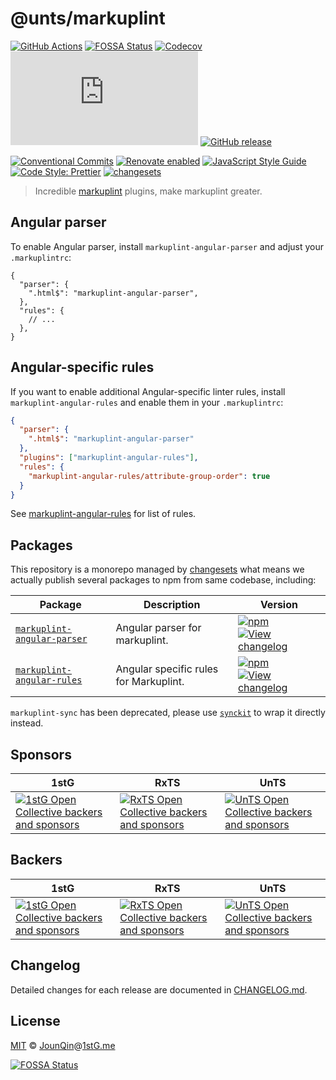 # @unts/markuplint

[![GitHub Actions](https://github.com/un-ts/markuplint/workflows/CI/badge.svg)](https://github.com/un-ts/markuplint/actions/workflows/ci.yml)
[![FOSSA Status](https://app.fossa.com/api/projects/git%2Bgithub.com%2Fun-ts%2Fmarkuplint.svg?type=shield)](https://app.fossa.com/projects/git%2Bgithub.com%2Fun-ts%2Fmarkuplint?ref=badge_shield)
[![Codecov](https://img.shields.io/codecov/c/gh/un-ts/markuplint)](https://codecov.io/gh/un-ts/markuplint)
[![type-coverage](https://img.shields.io/badge/dynamic/json.svg?label=type-coverage&prefix=%E2%89%A5&suffix=%&query=$.typeCoverage.atLeast&uri=https%3A%2F%2Fraw.githubusercontent.com%2Fun-ts%2Feslint%2Fmain%2Fpackage.json)](https://github.com/plantain-00/type-coverage)
[![GitHub release](https://img.shields.io/github/release/un-ts/markuplint)](https://github.com/un-ts/markuplint/releases)

[![Conventional Commits](https://img.shields.io/badge/conventional%20commits-1.0.0-yellow.svg)](https://conventionalcommits.org)
[![Renovate enabled](https://img.shields.io/badge/renovate-enabled-brightgreen.svg)](https://renovatebot.com)
[![JavaScript Style Guide](https://img.shields.io/badge/code_style-standard-brightgreen.svg)](https://standardjs.com)
[![Code Style: Prettier](https://img.shields.io/badge/code_style-prettier-ff69b4.svg)](https://github.com/prettier/prettier)
[![changesets](https://img.shields.io/badge/maintained%20with-changesets-176de3.svg)](https://github.com/changesets/changesets)

> Incredible [markuplint][] plugins, make markuplint greater.

## Angular parser

To enable Angular parser, install `markuplint-angular-parser` and adjust your `.markuplintrc`:

```jsonc
{
  "parser": {
    ".html$": "markuplint-angular-parser",
  },
  "rules": {
    // ...
  },
}
```

## Angular-specific rules

If you want to enable additional Angular-specific linter rules, install `markuplint-angular-rules` and enable them in your `.markuplintrc`:

```json
{
  "parser": {
    ".html$": "markuplint-angular-parser"
  },
  "plugins": ["markuplint-angular-rules"],
  "rules": {
    "markuplint-angular-rules/attribute-group-order": true
  }
}
```

See [markuplint-angular-rules](./packages/angular-rules/README.md) for list of rules.

## Packages

This repository is a monorepo managed by [changesets][] what means we actually publish several packages to npm from same codebase, including:

| Package                                                 | Description                            | Version                                                                                                                                                                                                                                                         |
| ------------------------------------------------------- | -------------------------------------- | --------------------------------------------------------------------------------------------------------------------------------------------------------------------------------------------------------------------------------------------------------------- |
| [`markuplint-angular-parser`](/packages/angular-parser) | Angular parser for markuplint.         | [![npm](https://img.shields.io/npm/v/markuplint-angular-parser.svg)](https://www.npmjs.com/package/markuplint-angular-parser) [![View changelog](https://img.shields.io/badge/changelog-explore-brightgreen)](https://changelogs.xyz/markuplint-angular-parser) |
| [`markuplint-angular-rules`](/packages/angular-rules)   | Angular specific rules for Markuplint. | [![npm](https://img.shields.io/npm/v/markuplint-angular-rules.svg)](https://www.npmjs.com/package/markuplint-angular-rules) [![View changelog](https://img.shields.io/badge/changelog-explore-brightgreen)](https://changelogs.xyz/markuplint-angular-rules)    |

`markuplint-sync` has been deprecated, please use [`synckit`][] to wrap it directly instead.

## Sponsors

| 1stG                                                                                                                               | RxTS                                                                                                                               | UnTS                                                                                                                               |
| ---------------------------------------------------------------------------------------------------------------------------------- | ---------------------------------------------------------------------------------------------------------------------------------- | ---------------------------------------------------------------------------------------------------------------------------------- |
| [![1stG Open Collective backers and sponsors](https://opencollective.com/1stG/organizations.svg)](https://opencollective.com/1stG) | [![RxTS Open Collective backers and sponsors](https://opencollective.com/rxts/organizations.svg)](https://opencollective.com/rxts) | [![UnTS Open Collective backers and sponsors](https://opencollective.com/unts/organizations.svg)](https://opencollective.com/unts) |

## Backers

| 1stG                                                                                                                             | RxTS                                                                                                                             | UnTS                                                                                                                             |
| -------------------------------------------------------------------------------------------------------------------------------- | -------------------------------------------------------------------------------------------------------------------------------- | -------------------------------------------------------------------------------------------------------------------------------- |
| [![1stG Open Collective backers and sponsors](https://opencollective.com/1stG/individuals.svg)](https://opencollective.com/1stG) | [![RxTS Open Collective backers and sponsors](https://opencollective.com/rxts/individuals.svg)](https://opencollective.com/rxts) | [![UnTS Open Collective backers and sponsors](https://opencollective.com/unts/individuals.svg)](https://opencollective.com/unts) |

## Changelog

Detailed changes for each release are documented in [CHANGELOG.md](./CHANGELOG.md).

## License

[MIT][] © [JounQin][]@[1stG.me][]

[![FOSSA Status](https://app.fossa.com/api/projects/git%2Bgithub.com%2Fun-ts%2Fmarkuplint.svg?type=large)](https://app.fossa.com/projects/git%2Bgithub.com%2Fun-ts%2Fmarkuplint?ref=badge_large)

[1stg.me]: https://www.1stg.me
[changesets]: https://GitHub.com/atlassian/changesets
[jounqin]: https://GitHub.com/JounQin
[markuplint]: https://GitHub.com/markuplint/markuplint
[mit]: http://opensource.org/licenses/MIT
[`synckit`]: https://github.com/un-ts/synckit
